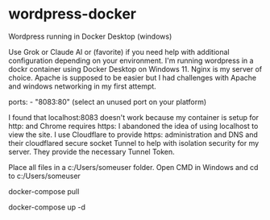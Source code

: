 # wordpress-docker
Wordpress running in Docker Desktop (windows)

Use Grok or Claude AI or (favorite) if you need help with additional configuration depending on your environment. 
I'm running wordpress in a dockr container using Docker Desktop on Windows 11.
Nginx is my server of choice. Apache is supposed to be easier but I had challenges with Apache and windows networking in my first attempt.

ports:
      - "8083:80" (select an unused port on your platform)

I found that localhost:8083 doesn't work because my container is setup for http: and Chrome requires https: 
I abandoned the idea of using localhost to view the site. I use Cloudflare to provide https: administration and DNS and their
cloudflared secure socket Tunnel to help with isolation security for my server. They provide the necessary Tunnel Token.

Place all files in a c:/Users/someuser folder. Open CMD in Windows and cd to c:/Users/someuser

docker-compose pull

docker-compose up -d
